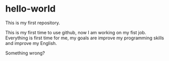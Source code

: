 # hello-world
This is my first repository.

This is my first time to use github, now I am working on my fist job. 
Everything is first time for me, my goals are improve my programming skills and improve my English.

Something wrong?
